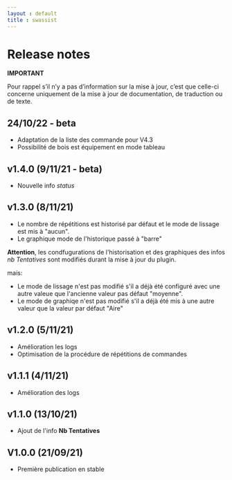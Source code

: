 ```yaml
---
layout : default
title : swassist
---
```


# Release notes

**IMPORTANT**

Pour rappel s’il n’y a pas d’information sur la mise à jour, c’est que celle-ci concerne uniquement de la mise à jour de documentation, de traduction ou de texte.

## 24/10/22 - beta
+ Adaptation de la liste des commande pour V4.3
+ Possibilité de bois est équipement en mode tableau

## v1.4.0 (9/11/21 - beta)
+ Nouvelle info *status*

## v1.3.0 (8/11/21)
+ Le nombre de répétitions est historisé par défaut et le mode de lissage est mis à "aucun".
+ Le graphique mode de l'historique passé à "barre"

**Attention**, les condfugurations de l'historisation et des graphiques des infos *nb Tentatives* sont modifiés durant la mise à jour du plugin.

  mais:
  + Le mode de lissage n'est pas modifié s'il a déjà été configuré avec une autre valeue que l'ancienne valeur pas défaut "moyenne".
  + Le mode de graphiqe n'est pas modifié s'il a déjà été mis à une autre valeur que la valeur par défaut "Aire" 

## v1.2.0 (5/11/21)
+ Amélioration les logs
+ Optimisation de la procédure de répétitions de commandes

## v1.1.1 (4/11/21)
+ Amélioration des logs

## v1.1.0  (13/10/21)
+ Ajout de l'info **Nb Tentatives**

## V1.0.0 (21/09/21)
+ Première publication en stable
